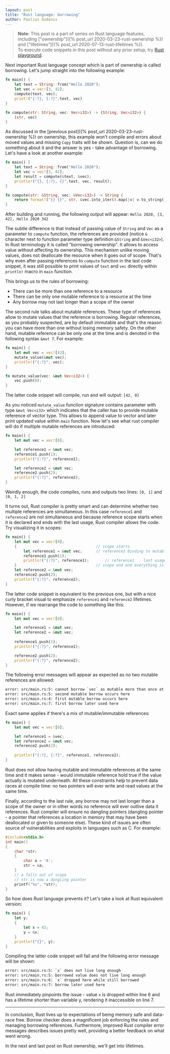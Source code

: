 ```yaml
---
layout: post
title: "Rust language: borrowing"
author: Paulius Gudonis
---
```


> **Note**: This post is a part of series on Rust language features, including ["ownership"]({% post_url 2020-03-23-rust-ownership %}) and ["lifetimes"]({% post_url 2020-07-13-rust-lifetimes %}).  
> To execute code snippets in this post without any prior setup, try [Rust playground](https://play.rust-lang.org).

Next important Rust language concept which is part of ownership is called borrowing. Let's jump straight into the following example:

```rust
fn main() {
	let text = String::from("Hello 2020");
	let vec = vec![3, 42];
	compute(text, vec);
	print!("{:?}, {:?}",text, vec)
}

fn compute(str: String, vec: Vec<i32>) -> (String, Vec<i32>) {
	(str, vec)
}
```

As discussed in the [previous post]({% post_url 2020-03-23-rust-ownership %}) on ownership, this example won't compile and errors about moved values and missing `Copy` traits will be shown. Question is, can we do something about it and the answer is yes - take advantage of borrowing. Let's have a look at another example:

```rust
fn main() {
	let text = String::from("Hello 2020");
	let vec = vec![3, 42];
	let result = compute(&text, &vec);
	println!("{}, {:?}, {}",text, vec, result);
}

fn compute(str: &String, vec: &Vec<i32>) -> String {
	return format!("{} {}", str, &vec.into_iter().map(|v| v.to_string()).collect::<String>());
}
```

After building and running, the following output will appear: `Hello 2020, [3, 42], Hello 2020 342`

The subtle difference is that instead of passing value of `String` and `Vec` as a parameter to `compute` function, the references are provided (notice `&` character next to function parameter type definition `&String` and `&Vec<i32>`). In Rust terminology it is called "borrowing ownership". It allows to access value without affecting its ownership. This mechanism unlike moving values, does not deallocate the resource when it goes out of scope. That's why even after passing references to `compute` function in the last code snippet, it was still possible to print values of `text` and `vec` directly within `println!` macro in `main` function.

This brings us to the rules of borrowing:
* There can be more than one reference to a resource
* There can be only one mutable reference to a resource at the time
* Any borrow may not last longer than a scope of the owner

The second rule talks about mutable references. These type of references allow to mutate values that the reference is borrowing. Regular references, as you probably suspected, are by default immutable and that's the reason you can have more than one without losing memory safety. On the other hand, mutable reference can be only one at the time and is denoted in the following syntax `&mut T`. For example:

```rust
fn main() {
	let mut vec = vec![42];
	mutate_value(&mut vec);
	println!("{:?}", vec);
}

fn mutate_value(vec: &mut Vec<i32>) {
	vec.push(0);
}
```

The latter code snippet will compile, run and will output: `[42, 0]`

As you noticed `mutate_value` function signature contains parameter with type `&mut Vec<i32>` which indicates that the caller has to provide mutable reference of vector type. This allows to append value to vector and later print updated value within `main` function. Now let's see what rust compiler will do if multiple mutable references are introduced:

```rust
fn main() {
	let mut vec = vec![0];

	let reference1 = &mut vec;
	reference1.push(1);
	println!("{:?}", reference1);

	let reference2 = &mut vec;
	reference2.push(2);
	println!("{:?}", reference2);
}
```

Weirdly enough, the code compiles, runs and outputs two lines: `[0, 1]` and `[0, 1, 2]`

It turns out, Rust compiler is pretty smart and can determine whether two multiple references are simultaneous. In this case `reference1` and `reference2` are not simultaneous and because reference scope starts when it is declared and ends with the last usage, Rust compiler allows the code. Try visualizing it in scopes:

```rust
fn main() {
	let mut vec = vec![0];
	{									// scope starts
		let reference1 = &mut vec;		// reference1 binding to mutable vector is created
		reference1.push(1);
		println!("{:?}", reference1);		// reference1	 last usage
	}									// scope end end everything is deallocated
	let reference2 = &mut vec;
	reference2.push(2);
	println!("{:?}", reference2);
}
```

The latter code snippet is equivalent to the previous one, but with a nice curly bracket visual to emphasize `reference1` and `reference2` lifetimes. However, if we rearrange the code to something like this:

```rust
fn main() {
	let mut vec = vec![0];

	let reference1 = &mut vec;
	let reference2 = &mut vec;
	
	reference1.push(1);
	println!("{:?}", reference1);

	reference2.push(2);
	println!("{:?}", reference2);
}
```

The following error messages will appear as expected as no two mutable references are allowed:

```html
error: src/main.rs:5: cannot borrow `vec` as mutable more than once at a time
error: src/main.rs:5: second mutable borrow occurs here
error: src/main.rs:4: first mutable borrow occurs here
error: src/main.rs:7: first borrow later used here
```

Exact same applies if there's a mix of mutable/immutable references:

```rust
fn main() {
	let mut vec = vec![0];

	let reference1 = &vec;
	let reference2 = &mut vec;
	reference2.push(2);
	
	println!("{:?}, {:?}", reference1, reference2);
}
```

Rust does not allow having mutable and immutable references at the same time and it makes sense - would immutable reference hold true if the value actually is mutated underneath. All these constraints help to prevent data races at compile time: no two pointers will ever write and read values at the same time.

Finally, according to the last rule, any borrow may not last longer than a scope of the owner or in other words no reference will ever outlive data it references. Rust compiler will ensure no dangling pointers (dangling pointer - a pointer that references a location in memory that may have been deallocated or given to someone else). These kind of issues are often source of vulnerabilities and exploits in languages such as C. For example:

```c
#include<stdio.h>  
int main()  
{  
    char *str;  
    {  
        char a = 'A';  
        str = &a;  
    }  
    // a falls out of scope   
    // str is now a dangling pointer   
    printf("%s", *str);  
}  
```

So how does Rust language prevents it? Let's take a look at Rust equivalent version:

```rust
fn main() {
	let y;
	{
		let x = 42;
		y = &x;
	}
	println!("{}", y);
}
```

Compiling the latter code snippet will fail and the following error message will be shown:

```html
error: src/main.rs:5: `x` does not live long enough
error: src/main.rs:5: borrowed value does not live long enough
error: src/main.rs:6: `x` dropped here while still borrowed
error: src/main.rs:7: borrow later used here
```

Rust immediately pinpoints the issue - value `x` is dropped within line 6 and has a lifetime shorter than variable y, rendering it inaccessible on line 7.

----
In conclusion, Rust lives up to expectations of being memory safe and data-race free. Borrow checker does a magnificent job enforcing the rules and managing borrowing references. Furthermore, improved Rust compiler error messages describes issues pretty well, providing a better feedback on what went wrong.

In the next and last post on Rust ownership, we'll get into lifetimes.